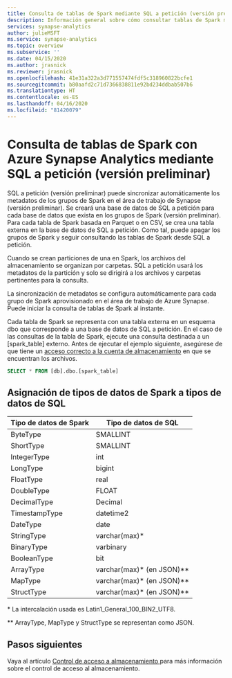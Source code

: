 ```yaml
---
title: Consulta de tablas de Spark mediante SQL a petición (versión preliminar)
description: Información general sobre cómo consultar tablas de Spark mediante SQL a petición (versión preliminar)
services: synapse-analytics
author: julieMSFT
ms.service: synapse-analytics
ms.topic: overview
ms.subservice: ''
ms.date: 04/15/2020
ms.author: jrasnick
ms.reviewer: jrasnick
ms.openlocfilehash: 41e31a322a3d771557474fdf5c318960822bcfe1
ms.sourcegitcommit: b80aafd2c71d7366838811e92bd234ddbab507b6
ms.translationtype: HT
ms.contentlocale: es-ES
ms.lasthandoff: 04/16/2020
ms.locfileid: "81420079"
---
```

# <a name="query-spark-tables-with-azure-synapse-analytics-using-sql-on-demand-preview"></a>Consulta de tablas de Spark con Azure Synapse Analytics mediante SQL a petición (versión preliminar)

SQL a petición (versión preliminar) puede sincronizar automáticamente los metadatos de los grupos de Spark en el área de trabajo de Synapse (versión preliminar). Se creará una base de datos de SQL a petición para cada base de datos que exista en los grupos de Spark (versión preliminar). Para cada tabla de Spark basada en Parquet o en CSV, se crea una tabla externa en la base de datos de SQL a petición. Como tal, puede apagar los grupos de Spark y seguir consultando las tablas de Spark desde SQL a petición.

Cuando se crean particiones de una en Spark, los archivos del almacenamiento se organizan por carpetas. SQL a petición usará los metadatos de la partición y solo se dirigirá a los archivos y carpetas pertinentes para la consulta.

La sincronización de metadatos se configura automáticamente para cada grupo de Spark aprovisionado en el área de trabajo de Azure Synapse. Puede iniciar la consulta de tablas de Spark al instante.

Cada tabla de Spark se representa con una tabla externa en un esquema dbo que corresponde a una base de datos de SQL a petición. En el caso de las consultas de la tabla de Spark, ejecute una consulta destinada a un [spark_table] externo. Antes de ejecutar el ejemplo siguiente, asegúrese de que tiene un [acceso correcto a la cuenta de almacenamiento](develop-storage-files-storage-access-control.md) en que se encuentran los archivos.

```sql
SELECT * FROM [db].dbo.[spark_table]
```

## <a name="spark-data-types-to-sql-data-types-mapping"></a>Asignación de tipos de datos de Spark a tipos de datos de SQL

| Tipo de datos de Spark | Tipo de datos de SQL               |
| --------------- | --------------------------- |
| ByteType        | SMALLINT                    |
| ShortType       | SMALLINT                    |
| IntegerType     | int                         |
| LongType        | bigint                      |
| FloatType       | real                        |
| DoubleType      | FLOAT                       |
| DecimalType     | Decimal                     |
| TimestampType   | datetime2                   |
| DateType        | date                        |
| StringType      | varchar(max)*               |
| BinaryType      | varbinary                   |
| BooleanType     | bit                         |
| ArrayType       | varchar(max)* (en JSON)** |
| MapType         | varchar(max)* (en JSON)** |
| StructType      | varchar(max)* (en JSON)** |

\* La intercalación usada es Latin1_General_100_BIN2_UTF8.

** ArrayType, MapType y StructType se representan como JSON.



## <a name="next-steps"></a>Pasos siguientes

Vaya al artículo [Control de acceso a almacenamiento ](develop-storage-files-storage-access-control.md) para más información sobre el control de acceso al almacenamiento.
